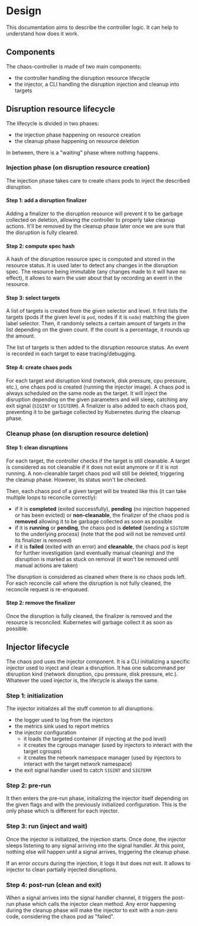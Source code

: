 # Design

This documentation aims to describe the controller logic. It can help to understand how does it work.

## Components

The chaos-controller is made of two main components:

* the controller handling the disruption resource lifecycle
* the injector, a CLI handling the disruption injection and cleanup into targets

## Disruption resource lifecycle

The lifecycle is divided in two phases:

* the injection phase happening on resource creation
* the cleanup phase happening on resource deletion

In between, there is a "waiting" phase where nothing happens.

### Injection phase (on disruption resource creation)

The injection phase takes care to create chaos pods to inject the described disruption.

#### Step 1: add a disruption finalizer

Adding a finalizer to the disruption resource will prevent it to be garbage collected on deletion, allowing the controller to properly take cleanup actions. It'll be removed by the cleanup phase later once we are sure that the disruption is fully cleared.

#### Step 2: compute spec hash

A hash of the disruption resource spec is computed and stored in the resource status. It is used later to detect any changes in the disruption spec. The resource being immutable (any changes made to it will have no effect), it allows to warn the user about that by recording an event in the resource.

#### Step 3: select targets

A list of targets is created from the given selector and level. It first lists the targets (pods if the given level is `pod`, nodes if it is `node`) matching the given label selector. Then, it randomly selects a certain amount of targets in the list depending on the given count. If the count is a percentage, it rounds up the amount.

The list of targets is then added to the disruption resource status. An event is recorded in each target to ease tracing/debugging.

#### Step 4: create chaos pods

For each target and disruption kind (network, disk pressure, cpu pressure, etc.), one chaos pod is created (running the injector image). A chaos pod is always scheduled on the same node as the target. It will inject the disruption depending on the given parameters and will sleep, catching any exit signal (`SIGINT` or `SIGTERM`). A finalizer is also added to each chaos pod, preventing it to be garbage collected by Kubernetes during the cleanup phase.

### Cleanup phase (on disruption resource deletion)

#### Step 1: clean disruptions

For each target, the controller checks if the target is still cleanable. A target is considered as not cleanable if it does not exist anymore or if it is not running. A non-cleanable target chaos pod will still be deleted, triggering the cleanup phase. However, its status won't be checked.

Then, each chaos pod of a given target will be treated like this (it can take multiple loops to reconcile correctly):
* if it is **completed** (exited successfully), **pending** (no injection happened or has been evicted) or **non-cleanable**, the finalizer of the chaos pod is **removed** allowing it to be garbage collected as soon as possible
* if it is **running** or **pending**, the chaos pod is **deleted** (sending a `SIGTERM` to the underlying process) (note that the pod will not be removed until its finalizer is removed)
* if it is **failed** (exited with an error) and **cleanable**, the chaos pod is kept for further investigation (and eventually manual cleaning) and the disruption is marked as stuck on removal (it won't be removed until manual actions are taken)

The disruption is considered as cleaned when there is no chaos pods left. For each reconcile call where the disruption is not fully cleaned, the reconcile request is re-enqueued.

#### Step 2: remove the finalizer

Once the disruption is fully cleaned, the finalizer is removed and the resource is reconciled. Kubernetes will garbage collect it as soon as possible.

## Injector lifecycle

The chaos pod uses the injector component. It is a CLI initializing a specific injector used to inject and clean a disruption. It has one subcommand per disruption kind (network disruption, cpu pressure, disk pressure, etc.). Whatever the used injector is, the lifecycle is always the same.

### Step 1: initialization

The injector initializes all the stuff common to all disruptions:

* the logger used to log from the injectors
* the metrics sink used to report metrics
* the injector configuration
  * it loads the targeted container (if injecting at the pod level)
  * it creates the cgroups manager (used by injectors to interact with the target cgroups)
  * it creates the network namespace manager (used by injectors to interact with the target network namespace)
* the exit signal handler used to catch `SIGINT` and `SIGTERM`

### Step 2: pre-run

It then enters the pre-run phase, initializing the injector itself depending on the given flags and with the previously initialized configuration. This is the only phase which is different for each injector.

### Step 3: run (inject and wait)

Once the injector is initialized, the injection starts. Once done, the injector sleeps listening to any signal arriving into the signal handler. At this point, nothing else will happen until a signal arrives, triggering the cleanup phase.

If an error occurs during the injection, it logs it but does not exit. It allows to injector to clean partially injected disruptions.

### Step 4: post-run (clean and exit)

When a signal arrives into the signal handler channel, it triggers the post-run phase which calls the injector clean method. Any error happening during the cleanup phase will make the injector to exit with a non-zero code, considering the chaos pod as "failed".
